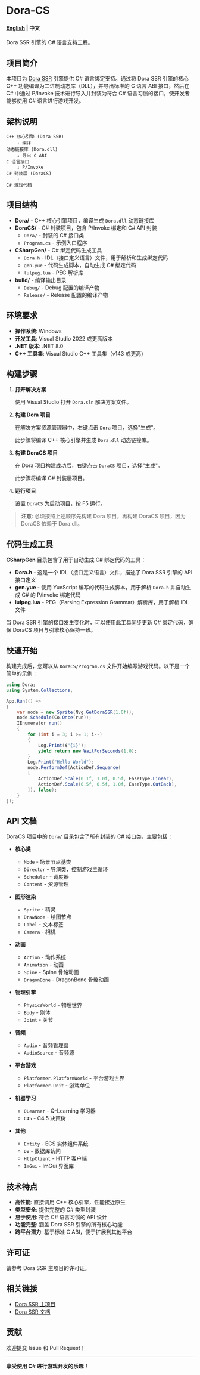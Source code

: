 # Dora-CS

#### [English](README.md) | 中文

Dora SSR 引擎的 C# 语言支持工程。

## 项目简介

本项目为 [Dora SSR](https://github.com/IppClub/Dora-SSR) 引擎提供 C# 语言绑定支持。通过将 Dora SSR 引擎的核心 C++ 功能编译为二进制动态库（DLL），并导出标准的 C 语言 ABI 接口，然后在 C# 中通过 P/Invoke 技术进行导入并封装为符合 C# 语言习惯的接口，使开发者能够使用 C# 语言进行游戏开发。

## 架构说明

```
C++ 核心引擎 (Dora SSR)
    ↓ 编译
动态链接库 (Dora.dll)
    ↓ 导出 C ABI
C 语言接口
    ↓ P/Invoke
C# 封装层 (DoraCS)
    ↓
C# 游戏代码
```

## 项目结构

- **Dora/** - C++ 核心引擎项目，编译生成 `Dora.dll` 动态链接库
- **DoraCS/** - C# 封装项目，包含 P/Invoke 绑定和 C# API 封装
  - `Dora/` - 封装的 C# 接口类
  - `Program.cs` - 示例入口程序
- **CSharpGen/** - C# 绑定代码生成工具
  - `Dora.h` - IDL（接口定义语言）文件，用于解析和生成绑定代码
  - `gen.yue` - 代码生成脚本，自动生成 C# 绑定代码
  - `lulpeg.lua` - PEG 解析库
- **build/** - 编译输出目录
  - `Debug/` - Debug 配置的编译产物
  - `Release/` - Release 配置的编译产物

## 环境要求

- **操作系统**: Windows
- **开发工具**: Visual Studio 2022 或更高版本
- **.NET 版本**: .NET 8.0
- **C++ 工具集**: Visual Studio C++ 工具集（v143 或更高）

## 构建步骤

1. **打开解决方案**

   使用 Visual Studio 打开 `Dora.sln` 解决方案文件。

2. **构建 Dora 项目**

   在解决方案资源管理器中，右键点击 `Dora` 项目，选择"生成"。

   此步骤将编译 C++ 核心引擎并生成 `Dora.dll` 动态链接库。

3. **构建 DoraCS 项目**

   在 Dora 项目构建成功后，右键点击 `DoraCS` 项目，选择"生成"。

   此步骤将编译 C# 封装层项目。

4. **运行项目**

   设置 `DoraCS` 为启动项目，按 F5 运行。

> **注意**: 必须按照上述顺序先构建 Dora 项目，再构建 DoraCS 项目，因为 DoraCS 依赖于 Dora.dll。

## 代码生成工具

**CSharpGen** 目录包含了用于自动生成 C# 绑定代码的工具：

- **Dora.h** - 这是一个 IDL（接口定义语言）文件，描述了 Dora SSR 引擎的 API 接口定义
- **gen.yue** - 使用 YueScript 编写的代码生成脚本，用于解析 `Dora.h` 并自动生成 C# 的 P/Invoke 绑定代码
- **lulpeg.lua** - PEG（Parsing Expression Grammar）解析库，用于解析 IDL 文件

当 Dora SSR 引擎的接口发生变化时，可以使用此工具同步更新 C# 绑定代码，确保 DoraCS 项目与引擎核心保持一致。

## 快速开始

构建完成后，您可以从 `DoraCS/Program.cs` 文件开始编写游戏代码。以下是一个简单的示例：

```csharp
using Dora;
using System.Collections;

App.Run(() =>
{
    var node = new Sprite(Nvg.GetDoraSSR(1.0f));
    node.Schedule(Co.Once(run));
    IEnumerator run()
    {
        for (int i = 3; i >= 1; i--)
        {
            Log.Print($"{i}");
            yield return new WaitForSeconds(1.0);
        }
        Log.Print("Hello World");
        node.PerformDef(ActionDef.Sequence(
        [
            ActionDef.Scale(0.1f, 1.0f, 0.5f, EaseType.Linear),
            ActionDef.Scale(0.5f, 0.5f, 1.0f, EaseType.OutBack),
        ]), false);
    }
});
```

## API 文档

DoraCS 项目中的 `Dora/` 目录包含了所有封装的 C# 接口类，主要包括：

- **核心类**
  - `Node` - 场景节点基类
  - `Director` - 导演类，控制游戏主循环
  - `Scheduler` - 调度器
  - `Content` - 资源管理

- **图形渲染**
  - `Sprite` - 精灵
  - `DrawNode` - 绘图节点
  - `Label` - 文本标签
  - `Camera` - 相机

- **动画**
  - `Action` - 动作系统
  - `Animation` - 动画
  - `Spine` - Spine 骨骼动画
  - `DragonBone` - DragonBone 骨骼动画

- **物理引擎**
  - `PhysicsWorld` - 物理世界
  - `Body` - 刚体
  - `Joint` - 关节

- **音频**
  - `Audio` - 音频管理器
  - `AudioSource` - 音频源

- **平台游戏**
  - `Platformer.PlatformWorld` - 平台游戏世界
  - `Platformer.Unit` - 游戏单位

- **机器学习**
  - `QLearner` - Q-Learning 学习器
  - `C45` - C4.5 决策树

- **其他**
  - `Entity` - ECS 实体组件系统
  - `DB` - 数据库访问
  - `HttpClient` - HTTP 客户端
  - `ImGui` - ImGui 界面库

## 技术特点

- **高性能**: 直接调用 C++ 核心引擎，性能接近原生
- **类型安全**: 提供完整的 C# 类型封装
- **易于使用**: 符合 C# 语言习惯的 API 设计
- **功能完整**: 涵盖 Dora SSR 引擎的所有核心功能
- **跨平台潜力**: 基于标准 C ABI，便于扩展到其他平台

## 许可证

请参考 Dora SSR 主项目的许可证。

## 相关链接

- [Dora SSR 主项目](https://github.com/IppClub/Dora-SSR)
- [Dora SSR 文档](https://dora-ssr.net)

## 贡献

欢迎提交 Issue 和 Pull Request！

---

**享受使用 C# 进行游戏开发的乐趣！**

